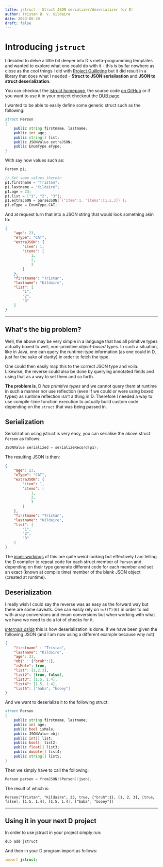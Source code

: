 ```yaml
---
title: jstruct - Struct JSON serializer/deserializer for D!
author: Tristan B. V. Kildaire
date: 2023-06-30
draft: false
---
```


# Introducing `jstruct`

I decided to delve a little bit deeper into D's meta-programming templates and wanted to explore what one could do with it - this is by far nowhere as close as the cool things I did with [Project Guillotine](/blog/guillotine) but it did result in a library that does what I needed - **Struct to JSON serialisation** and **JSON to struct deserialization**.

You can checkout the [jstruct homepage](https://deavmi.assigned.network/projects/jstruct/), the source code [on GitHub](https://github.com/Hax-io/jstruct) or if you want to use it in your project checkout the [DUB page](https://code.dlang.org/packages/jstruct).

I wanted to be able to easily define some generic struct such as the following:

```d
struct Person
{
	public string firstname, lastname;
	public int age;
	public string[] list;
	public JSONValue extraJSON;
	public EnumType eType;
}
```

With say now values such as:
```d
Person p1;

// Set some values therein
p1.firstname = "Tristan";
p1.lastname = "Kildaire";
p1.age = 23;
p1.list = ["1", "2", "3"];
p1.extraJSON = parseJSON(`{"item":1, "items":[1,2,3]}`);
p1.eType = EnumType.CAT;
```

And at request turn that into a JSON string that would look something akin to:
```json
{
    "age": 23,
    "eType": "CAT",
    "extraJSON": {
        "item": 1,
        "items": [
            1,
            2,
            3
        ]
    },
    "firstname": "Tristan",
    "lastname": "Kildaire",
    "list": [
        "1",
        "2",
        "3"
    ]
}
```

---

## What's the big problem?

Well, the above may be very simple in a language that has all primitive types actually boxed to well, non-primitive *object-based* types. In such a situation, like in Java, one can query the runtime-type information (as one could in D, just for the sake of clarity) in order to fetch the type.

One could then easily map this to the correct JSON type and voila. Likewise, the reverse could also be done by querying annotated fields and using that as a way to set them and so forth.

**The problem is**, D *has primitive types* and we cannot query them at runtime in such a manner nor use reflection (even if we could or were using boxed types) as runtime reflection isn't a thing in D. Therefore I needed a way to use compile-time function execution to actually build custom code depending on the `struct` that was being passed in.

## Serialization

Serialization using jstruct is very easy, you can serialise the above struct `Person` as follows:
```d
JSONValue serialized = serializeRecord(p1);
```
The resulting JSON is then:
```json
{
    "age": 23,
    "eType": "CAT",
    "extraJSON": {
        "item": 1,
        "items": [
            1,
            2,
            3
        ]
    },
    "firstname": "Tristan",
    "lastname": "Kildaire",
    "list": [
        "1",
        "2",
        "3"
    ]
}
```
The [inner workings](https://github.com/Hax-io/jstruct/blob/master/source/jstruct/serializer.d#L18) of this are quite weird looking but effectively I am telling the D compiler to repeat code for each struct member of `Person` and depending on their type generate different code for each member and set an exact (known at compile time) member of the blank JSON object (created at runtime).

## Deserialization
I really wish I could say the reverse was as easy as the forward way but there are some caveats. One can easily rely on `to!(T)(K)` in order to aid with array conversions and enum conversions but when working with what we have we need to do a lot of checks for it. 

[*Internals aside*](https://github.com/Hax-io/jstruct/blob/master/source/jstruct/deserializer.d#L21) this is how deserialization is done. If we have been given the following JSON (and I am now using a different example because why not):

```json
{
	"firstname" : "Tristan",
	"lastname": "Kildaire",
	"age": 23,
	"obj" : {"bruh":1},
	"isMale": true,
	"list": [1,2,3],
	"list2": [true, false],
	"list3": [1.5, 1.4],
	"list4": [1.5, 1.4],
	"list5": ["baba", "booey"]
}
```
And we want to deserialize it to the following struct:
```d
struct Person
{
	public string firstname, lastname;
	public int age;
	public bool isMale;
	public JSONValue obj;
	public int[] list;
	public bool[] list2;
	public float[] list3;
	public double[] list4;
	public string[] list5;
}
```
Then we simply have to call the following:
```d
Person person = fromJSON!(Person)(json);
```

The result of which is:
```
Person("Tristan", "Kildaire", 23, true, {"bruh":1}, [1, 2, 3], [true, false], [1.5, 1.4], [1.5, 1.4], ["baba", "booey"])
```

---

## Using it in your next D project

In order to use jstruct in your project simply run:

```bash
dub add jstruct
```

And then in your D program import as follows:

```d
import jstruct;
```